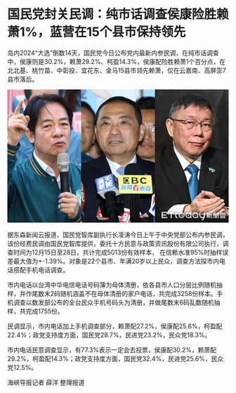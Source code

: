 # 国民党封关民调：纯市话调查侯康险胜赖萧1%，蓝营在15个县市保持领先

岛内2024“大选”倒数14天，国民党今日公布党内最新内参民调，在纯市话调查中，侯康则是30.2%，赖萧29.2%、柯盈14.3%，侯康配险胜赖萧1个百分点，在北北基、桃竹苗、中彰投、宜花东、金马15县市领先赖萧，仅在云嘉南、高屏澎7县市落后。

![7e8f22b870ab8c55a88a2ee29c70b5d1.jpg](https://raw.githubusercontent.com/qqhsx/qqnews_image/main/2023/12/30/国民党封关民调：纯市话调查侯康险胜赖萧1%，蓝营在15个县市保持领先/7e8f22b870ab8c55a88a2ee29c70b5d1.jpg)

据东森新闻云报道，国民党智库副执行长凌涛今日上午于中央党部公布内参民调，该份经费民调由国民党智库提供，委托十方民意与政策资讯股份有限公司执行，调查时间为12月15日至28日，共计完成5013份有效样本，
在信赖水准95%时抽样误差最大值为+-1.39%。对象是22个县市、年满20岁以上民众，调查方法探市内电话搭配手机电话调查。

市内电话以台湾中华电信电话号码簿为母体清册，依各县市人口分层比例随机抽样，并作尾数末2码随机涵盖不在母体清册的家户电话，共完成3258份样本。手机调查以数发部公布的全台民众手机号码头为清册，并做尾数末6码乱数随机抽样，共完成1755份。

民调显示，市内电话加上手机调查部分，赖萧配27.2%，侯康配25.6%，柯盈配22.4%；政党支持度方面，国民党28.7%，民进党23.2%，民众党18.3%。

市内电话民意调查显示，有77.3%表示一定会去投票，侯康配30.2%，赖萧配29.2%，柯盈配14.3%；政党支持度方面，国民党32.4%，民进党25.6%，民众党12.5%。

海峡导报记者 薛洋 整理报道

